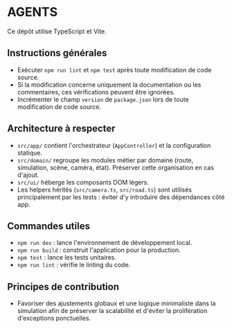 # AGENTS

Ce dépôt utilise TypeScript et Vite.

## Instructions générales

- Exécuter `npm run lint` et `npm test` après toute modification de code source.
- Si la modification concerne uniquement la documentation ou les commentaires, ces vérifications peuvent être ignorées.
- Incrémenter le champ `version` de `package.json` lors de toute modification de code source.

## Architecture à respecter

- `src/app/` contient l'orchestrateur (`AppController`) et la configuration statique.
- `src/domain/` regroupe les modules métier par domaine (route, simulation, scène, caméra, état). Préserver cette organisation en cas d'ajout.
- `src/ui/` héberge les composants DOM légers.
- Les helpers hérités (`src/camera.ts`, `src/road.ts`) sont utilisés principalement par les tests : éviter d'y introduire des dépendances côté app.

## Commandes utiles

- `npm run dev` : lance l'environnement de développement local.
- `npm run build` : construit l'application pour la production.
- `npm test` : lance les tests unitaires.
- `npm run lint` : vérifie le linting du code.

## Principes de contribution

- Favoriser des ajustements globaux et une logique minimaliste dans la simulation afin de préserver la scalabilité et d'éviter la prolifération d'exceptions ponctuelles.

